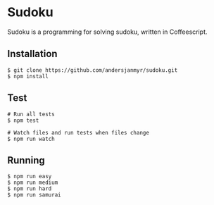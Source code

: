 # Sudoku

Sudoku is a programming for solving sudoku, written in Coffeescript.

## Installation

```
$ git clone https://github.com/andersjanmyr/sudoku.git
$ npm install
```

## Test

```
# Run all tests
$ npm test

# Watch files and run tests when files change
$ npm run watch
```

## Running

```
$ npm run easy
$ npm run medium
$ npm run hard
$ npm run samurai
```
